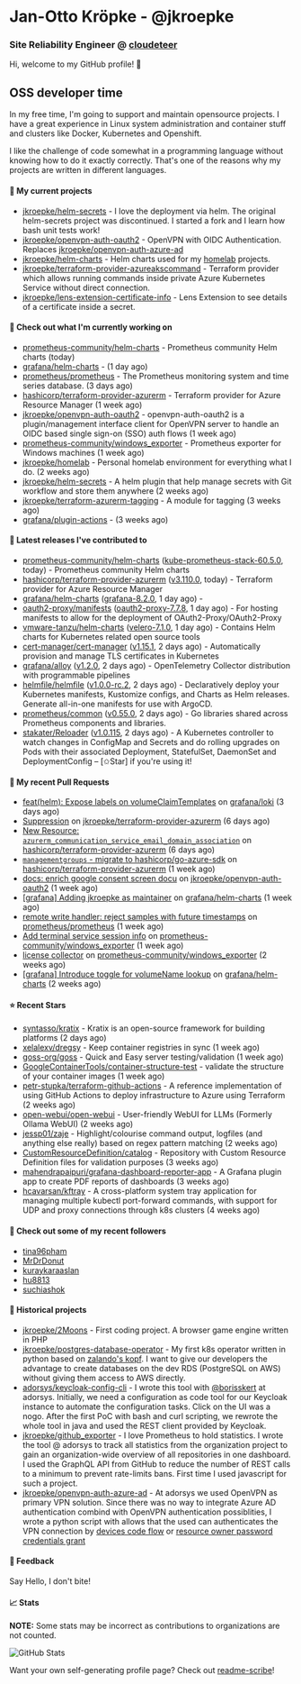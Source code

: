 # Jan-Otto Kröpke - @jkroepke
### Site Reliability Engineer @ [cloudeteer](https://cloudeteer.de/)

Hi, welcome to my GitHub profile! 👋

## OSS developer time
In my free time, I'm going to support and maintain opensource projects. I have a great experience in Linux system administration and container stuff and clusters like Docker, Kubernetes and Openshift.

I like the challenge of code somewhat in a programming language without knowing how to do it exactly correctly. That's one of the reasons why my projects are written in different languages.

#### 🌱 My current projects
- [jkroepke/helm-secrets](https://github.com/jkroepke/helm-secrets) - I love the deployment via helm. The original helm-secrets project was discontinued. I started a fork and I learn how bash unit tests work!
- [jkroepke/openvpn-auth-oauth2](https://github.com/jkroepke/openvpn-auth-oauth2) - OpenVPN with OIDC Authentication. Replaces  [jkroepke/openvpn-auth-azure-ad](https://github.com/jkroepke/openvpn-auth-azure-ad) 
- [jkroepke/helm-charts](https://github.com/jkroepke/helm-charts) - Helm charts used for my [homelab](https://github.com/jkroepke/homelab) projects.
- [jkroepke/terraform-provider-azureakscommand](https://github.com/jkroepke/terraform-provider-azureakscommand) - Terraform provider which allows running commands inside private Azure Kubernetes Service without direct connection.
- [jkroepke/lens-extension-certificate-info](https://github.com/jkroepke/lens-extension-certificate-info) - Lens Extension to see details of a certificate inside a secret.

#### 👷 Check out what I'm currently working on

- [prometheus-community/helm-charts](https://github.com/prometheus-community/helm-charts) - Prometheus community Helm charts (today)
- [grafana/helm-charts](https://github.com/grafana/helm-charts) -  (1 day ago)
- [prometheus/prometheus](https://github.com/prometheus/prometheus) - The Prometheus monitoring system and time series database. (3 days ago)
- [hashicorp/terraform-provider-azurerm](https://github.com/hashicorp/terraform-provider-azurerm) - Terraform provider for Azure Resource Manager (1 week ago)
- [jkroepke/openvpn-auth-oauth2](https://github.com/jkroepke/openvpn-auth-oauth2) - openvpn-auth-oauth2 is a plugin/management interface client for OpenVPN server to handle an OIDC based single sign-on (SSO) auth flows (1 week ago)
- [prometheus-community/windows_exporter](https://github.com/prometheus-community/windows_exporter) - Prometheus exporter for Windows machines (1 week ago)
- [jkroepke/homelab](https://github.com/jkroepke/homelab) - Personal homelab environment for everything what I do. (2 weeks ago)
- [jkroepke/helm-secrets](https://github.com/jkroepke/helm-secrets) - A helm plugin that help manage secrets with Git workflow and store them anywhere (2 weeks ago)
- [jkroepke/terraform-azurerm-tagging](https://github.com/jkroepke/terraform-azurerm-tagging) - A module for tagging (3 weeks ago)
- [grafana/plugin-actions](https://github.com/grafana/plugin-actions) -  (3 weeks ago)

#### 🔭 Latest releases I've contributed to

- [prometheus-community/helm-charts](https://github.com/prometheus-community/helm-charts) ([kube-prometheus-stack-60.5.0](https://github.com/prometheus-community/helm-charts/releases/tag/kube-prometheus-stack-60.5.0), today) - Prometheus community Helm charts
- [hashicorp/terraform-provider-azurerm](https://github.com/hashicorp/terraform-provider-azurerm) ([v3.110.0](https://github.com/hashicorp/terraform-provider-azurerm/releases/tag/v3.110.0), today) - Terraform provider for Azure Resource Manager
- [grafana/helm-charts](https://github.com/grafana/helm-charts) ([grafana-8.2.0](https://github.com/grafana/helm-charts/releases/tag/grafana-8.2.0), 1 day ago) - 
- [oauth2-proxy/manifests](https://github.com/oauth2-proxy/manifests) ([oauth2-proxy-7.7.8](https://github.com/oauth2-proxy/manifests/releases/tag/oauth2-proxy-7.7.8), 1 day ago) - For hosting manifests to allow for the deployment of OAuth2-Proxy/OAuth2-Proxy
- [vmware-tanzu/helm-charts](https://github.com/vmware-tanzu/helm-charts) ([velero-7.1.0](https://github.com/vmware-tanzu/helm-charts/releases/tag/velero-7.1.0), 1 day ago) - Contains Helm charts for Kubernetes related open source tools
- [cert-manager/cert-manager](https://github.com/cert-manager/cert-manager) ([v1.15.1](https://github.com/cert-manager/cert-manager/releases/tag/v1.15.1), 2 days ago) - Automatically provision and manage TLS certificates in Kubernetes
- [grafana/alloy](https://github.com/grafana/alloy) ([v1.2.0](https://github.com/grafana/alloy/releases/tag/v1.2.0), 2 days ago) - OpenTelemetry Collector distribution with programmable pipelines
- [helmfile/helmfile](https://github.com/helmfile/helmfile) ([v1.0.0-rc.2](https://github.com/helmfile/helmfile/releases/tag/v1.0.0-rc.2), 2 days ago) - Declaratively deploy your Kubernetes manifests, Kustomize configs, and Charts as Helm releases. Generate all-in-one manifests for use with ArgoCD.
- [prometheus/common](https://github.com/prometheus/common) ([v0.55.0](https://github.com/prometheus/common/releases/tag/v0.55.0), 2 days ago) - Go libraries shared across Prometheus components and libraries.
- [stakater/Reloader](https://github.com/stakater/Reloader) ([v1.0.115](https://github.com/stakater/Reloader/releases/tag/v1.0.115), 2 days ago) - A Kubernetes controller to watch changes in ConfigMap and Secrets and do rolling upgrades on Pods with their associated Deployment, StatefulSet, DaemonSet and DeploymentConfig – [✩Star] if you&#39;re using it!

#### 🔨 My recent Pull Requests

- [feat(helm): Expose labels on volumeClaimTemplates](https://github.com/grafana/loki/pull/13317) on [grafana/loki](https://github.com/grafana/loki) (3 days ago)
- [Suppression](https://github.com/jkroepke/terraform-provider-azurerm/pull/1) on [jkroepke/terraform-provider-azurerm](https://github.com/jkroepke/terraform-provider-azurerm) (6 days ago)
- [New Resource: `azurerm_communication_service_email_domain_association`](https://github.com/hashicorp/terraform-provider-azurerm/pull/26432) on [hashicorp/terraform-provider-azurerm](https://github.com/hashicorp/terraform-provider-azurerm) (6 days ago)
- [`managementgroups` - migrate to hashicorp/go-azure-sdk](https://github.com/hashicorp/terraform-provider-azurerm/pull/26430) on [hashicorp/terraform-provider-azurerm](https://github.com/hashicorp/terraform-provider-azurerm) (1 week ago)
- [docs: enrich google consent screen docu](https://github.com/jkroepke/openvpn-auth-oauth2/pull/278) on [jkroepke/openvpn-auth-oauth2](https://github.com/jkroepke/openvpn-auth-oauth2) (1 week ago)
- [[grafana] Adding jkroepke as maintainer](https://github.com/grafana/helm-charts/pull/3179) on [grafana/helm-charts](https://github.com/grafana/helm-charts) (1 week ago)
- [remote write handler: reject samples with future timestamps](https://github.com/prometheus/prometheus/pull/14304) on [prometheus/prometheus](https://github.com/prometheus/prometheus) (1 week ago)
- [Add terminal service session info](https://github.com/prometheus-community/windows_exporter/pull/1525) on [prometheus-community/windows_exporter](https://github.com/prometheus-community/windows_exporter) (1 week ago)
- [license collector](https://github.com/prometheus-community/windows_exporter/pull/1524) on [prometheus-community/windows_exporter](https://github.com/prometheus-community/windows_exporter) (2 weeks ago)
- [[grafana] Introduce toggle for volumeName lookup](https://github.com/grafana/helm-charts/pull/3163) on [grafana/helm-charts](https://github.com/grafana/helm-charts) (2 weeks ago)

#### ⭐ Recent Stars

- [syntasso/kratix](https://github.com/syntasso/kratix) - Kratix is an open-source framework for building platforms (2 days ago)
- [xelalexv/dregsy](https://github.com/xelalexv/dregsy) - Keep container registries in sync (1 week ago)
- [goss-org/goss](https://github.com/goss-org/goss) - Quick and Easy server testing/validation (1 week ago)
- [GoogleContainerTools/container-structure-test](https://github.com/GoogleContainerTools/container-structure-test) - validate the structure of your container images (1 week ago)
- [petr-stupka/terraform-github-actions](https://github.com/petr-stupka/terraform-github-actions) - A reference implementation of using GitHub Actions to deploy infrastructure to Azure using Terraform (2 weeks ago)
- [open-webui/open-webui](https://github.com/open-webui/open-webui) - User-friendly WebUI for LLMs (Formerly Ollama WebUI) (2 weeks ago)
- [jessp01/zaje](https://github.com/jessp01/zaje) - Highlight/colourise command output, logfiles (and anything else really) based on regex pattern matching (2 weeks ago)
- [CustomResourceDefinition/catalog](https://github.com/CustomResourceDefinition/catalog) - Repository with Custom Resource Definition files for validation purposes (3 weeks ago)
- [mahendrapaipuri/grafana-dashboard-reporter-app](https://github.com/mahendrapaipuri/grafana-dashboard-reporter-app) - A Grafana plugin app to create PDF reports of dashboards (3 weeks ago)
- [hcavarsan/kftray](https://github.com/hcavarsan/kftray) - A cross-platform system tray application for managing multiple kubectl port-forward commands, with support for UDP and proxy connections through k8s clusters (4 weeks ago)

#### 👯 Check out some of my recent followers

- [tina96pham](https://github.com/tina96pham)
- [MrDrDonut](https://github.com/MrDrDonut)
- [kuraykaraaslan](https://github.com/kuraykaraaslan)
- [hu8813](https://github.com/hu8813)
- [suchiashok](https://github.com/suchiashok)

#### 📜 Historical projects
- [jkroepke/2Moons](https://github.com/jkroepke/2Moons) - First coding project. A browser game engine written in PHP
- [jkroepke/postgres-database-operator](https://github.com/jkroepke/postgres-database-operator) - My first k8s operator written in python based on [zalando's kopf](https://github.com/zalando-incubator/kopf). I want to give our developers the advantage to create databases on the dev RDS (PostgreSQL on AWS) without giving them access to AWS directly.
- [adorsys/keycloak-config-cli](https://github.com/adorsys/keycloak-config-cli) - I wrote this tool with [@borisskert](https://github.com/borisskert) at adorsys. Initially, we need a configuration as code tool for our Keycloak instance to automate the configuration tasks. Click on the UI was a nogo. After the first PoC with bash and curl scripting, we rewrote the whole tool in java and used the REST client provided by Keycloak.
- [jkroepke/github_exporter](https://github.com/jkroepke/github_exporter) - I love Prometheus to hold statistics. I wrote the tool @ adorsys to track all statistics from the organization project to gain an organization-wide overview of all repositories in one dashboard. I used the GraphQL API from GitHub to reduce the number of REST calls to a minimum to prevent rate-limits bans. First time I used javascript for such a project.
- [jkroepke/openvpn-auth-azure-ad](https://github.com/jkroepke/openvpn-auth-azure-ad) - At adorsys we used OpenVPN as primary VPN solution. Since there was no way to integrate Azure AD authentication combind with OpenVPN authentication possiblities, I wrote a python script with allows that the used can authenticates the VPN connection by [devices code flow](https://docs.microsoft.com/en-us/azure/active-directory/develop/v2-oauth2-device-code) or [resource owner password credentials grant](https://docs.microsoft.com/en-us/azure/active-directory/develop/v2-oauth-ropc)

#### 💬 Feedback

Say Hello, I don't bite!

#### 📈 Stats

**NOTE:** Some stats may be incorrect as contributions to organizations
are not counted.

![GitHub Stats](https://github-readme-stats.vercel.app/api?username=jkroepke&count_private=false&theme=tokyonight&show_icons=true)

Want your own self-generating profile page? Check out [readme-scribe](https://github.com/muesli/readme-scribe)!

